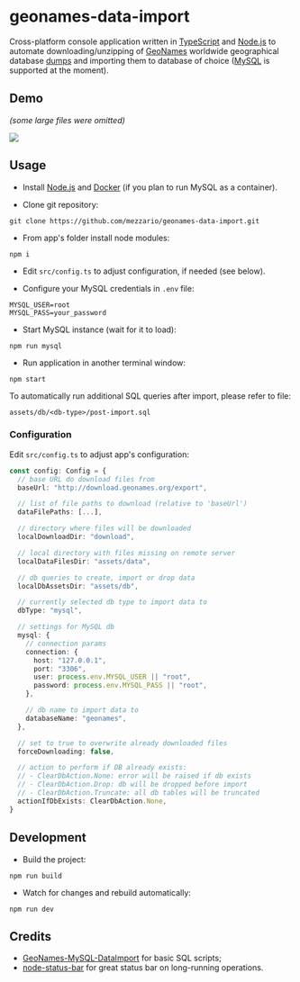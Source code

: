 # geonames-data-import

Cross-platform console application written in [TypeScript](https://www.typescriptlang.org/) and [Node.js](https://nodejs.org/) to automate downloading/unzipping of [GeoNames](http://www.geonames.org/) worldwide geographical database [dumps](http://download.geonames.org/export/dump/) and importing them to database of choice ([MySQL](https://www.mysql.com/) is supported at the moment).

## Demo

_(some large files were omitted)_

![](https://cloud.githubusercontent.com/assets/2454284/9860210/5cecea10-5b33-11e5-953b-bc0929beb92f.gif)

## Usage

- Install [Node.js](https://nodejs.org/en/download/) and [Docker](https://www.docker.com/products/docker-desktop) (if you plan to run MySQL as a container).

- Clone git repository:

```
git clone https://github.com/mezzario/geonames-data-import.git
```

- From app's folder install node modules:

```
npm i
```

- Edit `src/config.ts` to adjust configuration, if needed (see below).

- Configure your MySQL credentials in `.env` file:

```
MYSQL_USER=root
MYSQL_PASS=your_password
```

- Start MySQL instance (wait for it to load):

```
npm run mysql
```

- Run application in another terminal window:

```
npm start
```

To automatically run additional SQL queries after import, please refer to file:

```
assets/db/<db-type>/post-import.sql
```

### Configuration

Edit `src/config.ts` to adjust app's configuration:

```typescript
const config: Config = {
  // base URL do download files from
  baseUrl: "http://download.geonames.org/export",

  // list of file paths to download (relative to 'baseUrl')
  dataFilePaths: [...],

  // directory where files will be downloaded
  localDownloadDir: "download",

  // local directory with files missing on remote server
  localDataFilesDir: "assets/data",

  // db queries to create, import or drop data
  localDbAssetsDir: "assets/db",

  // currently selected db type to import data to
  dbType: "mysql",

  // settings for MySQL db
  mysql: {
    // connection params
    connection: {
      host: "127.0.0.1",
      port: "3306",
      user: process.env.MYSQL_USER || "root",
      password: process.env.MYSQL_PASS || "root",
    },

    // db name to import data to
    databaseName: "geonames",
  },

  // set to true to overwrite already downloaded files
  forceDownloading: false,

  // action to perform if DB already exists:
  // - ClearDbAction.None: error will be raised if db exists
  // - ClearDbAction.Drop: db will be dropped before import
  // - ClearDbAction.Truncate: all db tables will be truncated
  actionIfDbExists: ClearDbAction.None,
}
```

## Development

- Build the project:

```
npm run build
```

- Watch for changes and rebuild automatically:

```
npm run dev
```

## Credits

- [GeoNames-MySQL-DataImport](https://github.com/codigofuerte/GeoNames-MySQL-DataImport) for basic SQL scripts;
- [node-status-bar](https://github.com/gagle/node-status-bar) for great status bar on long-running operations.
